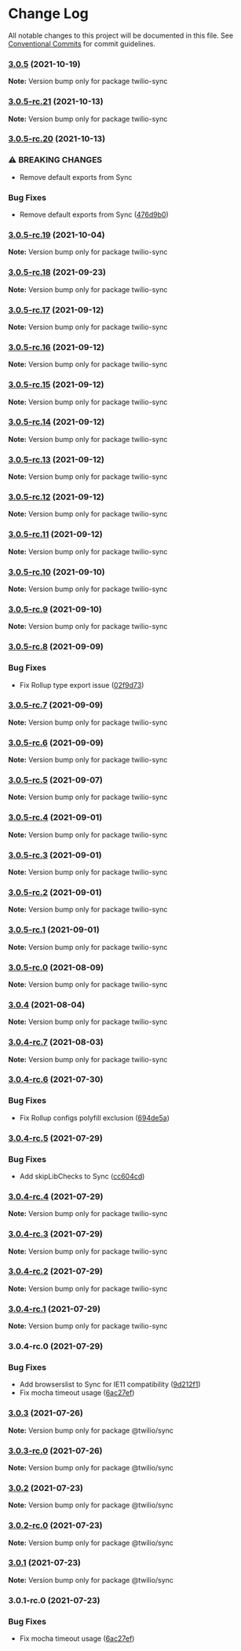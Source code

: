 # Change Log

All notable changes to this project will be documented in this file.
See [Conventional Commits](https://conventionalcommits.org) for commit guidelines.

### [3.0.5](https://github.com/twilio/rtd-sdk-monorepo-js/compare/twilio-sync@3.0.5-rc.21...twilio-sync@3.0.5) (2021-10-19)

**Note:** Version bump only for package twilio-sync





### [3.0.5-rc.21](https://github.com/twilio/rtd-sdk-monorepo-js/compare/twilio-sync@3.0.5-rc.20...twilio-sync@3.0.5-rc.21) (2021-10-13)

**Note:** Version bump only for package twilio-sync





### [3.0.5-rc.20](https://github.com/twilio/rtd-sdk-monorepo-js/compare/twilio-sync@3.0.5-rc.19...twilio-sync@3.0.5-rc.20) (2021-10-13)


### ⚠ BREAKING CHANGES

* Remove default exports from Sync

### Bug Fixes

* Remove default exports from Sync ([476d9b0](https://github.com/twilio/rtd-sdk-monorepo-js/commit/476d9b02d12aaa84541772e286da073f92fccde3))



### [3.0.5-rc.19](https://github.com/twilio/rtd-sdk-monorepo-js/compare/twilio-sync@3.0.5-rc.18...twilio-sync@3.0.5-rc.19) (2021-10-04)

**Note:** Version bump only for package twilio-sync





### [3.0.5-rc.18](https://github.com/twilio/rtd-sdk-monorepo-js/compare/twilio-sync@3.0.5-rc.17...twilio-sync@3.0.5-rc.18) (2021-09-23)

**Note:** Version bump only for package twilio-sync





### [3.0.5-rc.17](https://github.com/twilio/rtd-sdk-monorepo-js/compare/twilio-sync@3.0.5-rc.16...twilio-sync@3.0.5-rc.17) (2021-09-12)

**Note:** Version bump only for package twilio-sync





### [3.0.5-rc.16](https://github.com/twilio/rtd-sdk-monorepo-js/compare/twilio-sync@3.0.5-rc.15...twilio-sync@3.0.5-rc.16) (2021-09-12)

**Note:** Version bump only for package twilio-sync





### [3.0.5-rc.15](https://github.com/twilio/rtd-sdk-monorepo-js/compare/twilio-sync@3.0.5-rc.14...twilio-sync@3.0.5-rc.15) (2021-09-12)

**Note:** Version bump only for package twilio-sync





### [3.0.5-rc.14](https://github.com/twilio/rtd-sdk-monorepo-js/compare/twilio-sync@3.0.5-rc.13...twilio-sync@3.0.5-rc.14) (2021-09-12)

**Note:** Version bump only for package twilio-sync





### [3.0.5-rc.13](https://github.com/twilio/rtd-sdk-monorepo-js/compare/twilio-sync@3.0.5-rc.12...twilio-sync@3.0.5-rc.13) (2021-09-12)

**Note:** Version bump only for package twilio-sync





### [3.0.5-rc.12](https://github.com/twilio/rtd-sdk-monorepo-js/compare/twilio-sync@3.0.5-rc.10...twilio-sync@3.0.5-rc.12) (2021-09-12)

**Note:** Version bump only for package twilio-sync





### [3.0.5-rc.11](https://github.com/twilio/rtd-sdk-monorepo-js/compare/twilio-sync@3.0.5-rc.10...twilio-sync@3.0.5-rc.11) (2021-09-12)

**Note:** Version bump only for package twilio-sync





### [3.0.5-rc.10](https://github.com/twilio/rtd-sdk-monorepo-js/compare/twilio-sync@3.0.5-rc.9...twilio-sync@3.0.5-rc.10) (2021-09-10)

**Note:** Version bump only for package twilio-sync





### [3.0.5-rc.9](https://github.com/twilio/rtd-sdk-monorepo-js/compare/twilio-sync@3.0.5-rc.8...twilio-sync@3.0.5-rc.9) (2021-09-10)

**Note:** Version bump only for package twilio-sync





### [3.0.5-rc.8](https://github.com/twilio/rtd-sdk-monorepo-js/compare/twilio-sync@3.0.5-rc.7...twilio-sync@3.0.5-rc.8) (2021-09-09)


### Bug Fixes

* Fix Rollup type export issue ([02f9d73](https://github.com/twilio/rtd-sdk-monorepo-js/commit/02f9d7307ce982afbd1a8e92f8e8bdd6646b74f0))



### [3.0.5-rc.7](https://github.com/twilio/rtd-sdk-monorepo-js/compare/twilio-sync@3.0.5-rc.6...twilio-sync@3.0.5-rc.7) (2021-09-09)

**Note:** Version bump only for package twilio-sync





### [3.0.5-rc.6](https://github.com/twilio/rtd-sdk-monorepo-js/compare/twilio-sync@3.0.5-rc.5...twilio-sync@3.0.5-rc.6) (2021-09-09)

**Note:** Version bump only for package twilio-sync





### [3.0.5-rc.5](https://github.com/twilio/rtd-sdk-monorepo-js/compare/twilio-sync@3.0.5-rc.4...twilio-sync@3.0.5-rc.5) (2021-09-07)

**Note:** Version bump only for package twilio-sync





### [3.0.5-rc.4](https://github.com/twilio/rtd-sdk-monorepo-js/compare/twilio-sync@3.0.5-rc.3...twilio-sync@3.0.5-rc.4) (2021-09-01)

**Note:** Version bump only for package twilio-sync





### [3.0.5-rc.3](https://github.com/twilio/rtd-sdk-monorepo-js/compare/twilio-sync@3.0.5-rc.2...twilio-sync@3.0.5-rc.3) (2021-09-01)

**Note:** Version bump only for package twilio-sync





### [3.0.5-rc.2](https://github.com/twilio/rtd-sdk-monorepo-js/compare/twilio-sync@3.0.5-rc.1...twilio-sync@3.0.5-rc.2) (2021-09-01)

**Note:** Version bump only for package twilio-sync





### [3.0.5-rc.1](https://github.com/twilio/rtd-sdk-monorepo-js/compare/twilio-sync@3.0.5-rc.0...twilio-sync@3.0.5-rc.1) (2021-09-01)

**Note:** Version bump only for package twilio-sync





### [3.0.5-rc.0](https://github.com/twilio/rtd-sdk-monorepo-js/compare/twilio-sync@3.0.4...twilio-sync@3.0.5-rc.0) (2021-08-09)

**Note:** Version bump only for package twilio-sync





### [3.0.4](https://github.com/twilio/rtd-sdk-monorepo-js/compare/twilio-sync@3.0.4-rc.7...twilio-sync@3.0.4) (2021-08-04)

**Note:** Version bump only for package twilio-sync





### [3.0.4-rc.7](https://github.com/twilio/rtd-sdk-monorepo-js/compare/twilio-sync@3.0.4-rc.6...twilio-sync@3.0.4-rc.7) (2021-08-03)

**Note:** Version bump only for package twilio-sync





### [3.0.4-rc.6](https://github.com/twilio/rtd-sdk-monorepo-js/compare/twilio-sync@3.0.4-rc.5...twilio-sync@3.0.4-rc.6) (2021-07-30)


### Bug Fixes

* Fix Rollup configs polyfill exclusion ([694de5a](https://github.com/twilio/rtd-sdk-monorepo-js/commit/694de5aeedd948f610049dd8e384dc6c80b4ab15))



### [3.0.4-rc.5](https://github.com/twilio/rtd-sdk-monorepo-js/compare/twilio-sync@3.0.4-rc.4...twilio-sync@3.0.4-rc.5) (2021-07-29)


### Bug Fixes

* Add skipLibChecks to Sync ([cc604cd](https://github.com/twilio/rtd-sdk-monorepo-js/commit/cc604cddf35a056df866495d41bd9d178116b3f9))



### [3.0.4-rc.4](https://github.com/twilio/rtd-sdk-monorepo-js/compare/twilio-sync@3.0.4-rc.3...twilio-sync@3.0.4-rc.4) (2021-07-29)

**Note:** Version bump only for package twilio-sync





### [3.0.4-rc.3](https://github.com/twilio/rtd-sdk-monorepo-js/compare/twilio-sync@3.0.4-rc.2...twilio-sync@3.0.4-rc.3) (2021-07-29)

**Note:** Version bump only for package twilio-sync





### [3.0.4-rc.2](https://github.com/twilio/rtd-sdk-monorepo-js/compare/twilio-sync@3.0.4-rc.1...twilio-sync@3.0.4-rc.2) (2021-07-29)

**Note:** Version bump only for package twilio-sync





### [3.0.4-rc.1](https://github.com/twilio/rtd-sdk-monorepo-js/compare/twilio-sync@3.0.4-rc.0...twilio-sync@3.0.4-rc.1) (2021-07-29)

**Note:** Version bump only for package twilio-sync





### 3.0.4-rc.0 (2021-07-29)


### Bug Fixes

* Add browserslist to Sync for IE11 compatibility ([9d212f1](https://github.com/twilio/rtd-sdk-monorepo-js/commit/9d212f18fa1aecac7b1dc84eb4e7568f8dce5058))
* Fix mocha timeout usage ([6ac27ef](https://github.com/twilio/rtd-sdk-monorepo-js/commit/6ac27efd331bb05944f460cb10448248e7c8b595))



### [3.0.3](https://github.com/twilio/rtd-sdk-monorepo-js/compare/@twilio/sync@3.0.3-rc.0...@twilio/sync@3.0.3) (2021-07-26)

**Note:** Version bump only for package @twilio/sync





### [3.0.3-rc.0](https://github.com/twilio/rtd-sdk-monorepo-js/compare/@twilio/sync@3.0.2...@twilio/sync@3.0.3-rc.0) (2021-07-26)

**Note:** Version bump only for package @twilio/sync





### [3.0.2](https://github.com/twilio/rtd-sdk-monorepo-js/compare/@twilio/sync@3.0.2-rc.0...@twilio/sync@3.0.2) (2021-07-23)

**Note:** Version bump only for package @twilio/sync





### [3.0.2-rc.0](https://github.com/twilio/rtd-sdk-monorepo-js/compare/@twilio/sync@3.0.1...@twilio/sync@3.0.2-rc.0) (2021-07-23)

**Note:** Version bump only for package @twilio/sync





### [3.0.1](https://github.com/twilio/rtd-sdk-monorepo-js/compare/@twilio/sync@3.0.1-rc.0...@twilio/sync@3.0.1) (2021-07-23)

**Note:** Version bump only for package @twilio/sync





### 3.0.1-rc.0 (2021-07-23)


### Bug Fixes

* Fix mocha timeout usage ([6ac27ef](https://github.com/twilio/rtd-sdk-monorepo-js/commit/6ac27efd331bb05944f460cb10448248e7c8b595))
